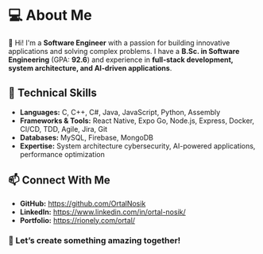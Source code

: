# 💻 About Me

👋 Hi! I'm a **Software Engineer** with a passion for building innovative applications and solving complex problems. I have a **B.Sc. in Software Engineering** (GPA: **92.6**) and experience in **full-stack development, system architecture, and AI-driven applications**.

## 🚀 Technical Skills

- **Languages:** C, C++, C#, Java, JavaScript, Python, Assembly
- **Frameworks & Tools:** React Native, Expo Go, Node.js, Express, Docker, CI/CD, TDD, Agile, Jira, Git
- **Databases:** MySQL, Firebase, MongoDB
- **Expertise:** System architecture cybersecurity, AI-powered applications, performance optimization

## 📫 Connect With Me
- **GitHub:** https://github.com/OrtalNosik
- **LinkedIn:** https://www.linkedin.com/in/ortal-nosik/
- **Portfolio:** https://rionely.com/ortal/

### 🌟 Let’s create something amazing together!


